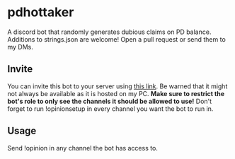 # pdhottaker
A discord bot that randomly generates dubious claims on PD balance.
Additions to strings.json are welcome! Open a pull request or send them to my DMs.

## Invite
You can invite this bot to your server using [this link](https://discord.com/api/oauth2/authorize?client_id=968217115146485842&permissions=536873984&scope=bot). Be warned that it might not always be available as it is hosted on my PC.
**Make sure to restrict the bot's role to only see the channels it should be allowed to use!**
Don't forget to run !opinionsetup in every channel you want the bot to run in.

## Usage
Send !opinion in any channel the bot has access to.
